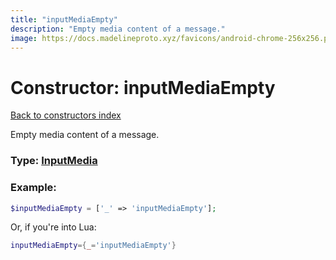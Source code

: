 ```yaml
---
title: "inputMediaEmpty"
description: "Empty media content of a message."
image: https://docs.madelineproto.xyz/favicons/android-chrome-256x256.png
---
```

# Constructor: inputMediaEmpty  
[Back to constructors index](index.md)



Empty media content of a message.




### Type: [InputMedia](../types/InputMedia.md)


### Example:

```php
$inputMediaEmpty = ['_' => 'inputMediaEmpty'];
```  


Or, if you're into Lua:

```lua
inputMediaEmpty={_='inputMediaEmpty'}

```


